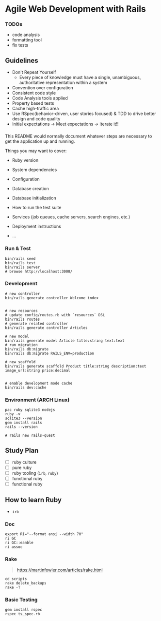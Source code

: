 # Agile Web Development with Rails

### TODOs

- code analysis
- formatting tool
- fix tests

## Guidelines

- Don't Repeat Yourself
  - Every piece of knowledge must have a single, unambiguous, authoritative representation within a system
- Convention over configuration
- Consistent code style
- Code Analysis tools applied
- Property based tests
- Cache high-traffic area
- Use RSpec(behavior-driven, user stories focused) & TDD to drive better design and code quality
 - Initial expectations -> Meet expectations -> Iterate it!!

### 

This README would normally document whatever steps are necessary to get the
application up and running.

Things you may want to cover:

* Ruby version

* System dependencies

* Configuration

* Database creation

* Database initialization

* How to run the test suite

* Services (job queues, cache servers, search engines, etc.)

* Deployment instructions

* ...


### Run & Test

```shell
bin/rails seed
bin/rails test
bin/rails server
# browse http://localhost:3000/
```

### Development

```shell
# new controller
bin/rails generate controller Welcome index


# new resources
# update config/routes.rb with `resources` DSL
bin/rails routes
# generate related controller
bin/rails generate controller Articles

# new model
bin/rails generate model Article title:string text:text
# run migration
bin/rails db:migrate
bin/rails db:migrate RAILS_ENV=production

# new scaffold
bin/rails generate scaffold Product title:string description:text image_url:string price:decimal


# enable development mode cache
bin/rails dev:cache
```

### Environment (ARCH Linux)

```shell
pac ruby sqlite3 nodejs
ruby -v
sqlite3 --version
gem install rails
rails --version

# rails new rails-quest
```


## Study Plan

- [ ] ruby culture
- [ ] pure ruby
- [ ] ruby tooling (`irb`, `ruby`)
- [ ] functional ruby
- [ ] functional ruby

## How to learn Ruby

- `irb`

### Doc

```shell
export RI="--format ansi --width 70"
ri GC
ri GC::eanble
ri assoc
```

### Rake

> https://martinfowler.com/articles/rake.html

```shell
cd scripts
rake delete_backups
rake -T
```

### Basic Testing

```shell 
gem install rspec
rspec ts_spec.rb
```
